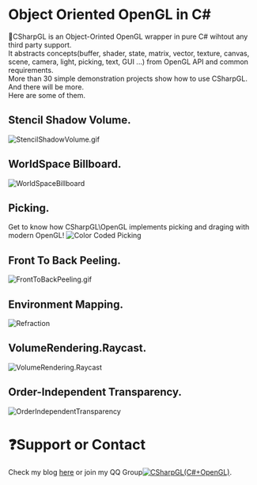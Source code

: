 # Object Oriented OpenGL in C\#   
:green_apple:CSharpGL is an Object-Orinted OpenGL wrapper in pure C# wihtout any third party support.  
It abstracts concepts(buffer, shader, state, matrix, vector, texture, canvas, scene, camera, light, picking, text, GUI ...) from OpenGL API and common requirements.  
More than 30 simple demonstration projects show how to use CSharpGL. And there will be more.  
Here are some of them.
## Stencil Shadow Volume.
![StencilShadowVolume.gif](https://github.com/bitzhuwei/CSharpGL/blob/master/Demos/Lighting.ShadowVolume/StencilShadowVolume.gif?raw=true)
## WorldSpace Billboard.
![WorldSpaceBillboard](https://github.com/bitzhuwei/CSharpGL/blob/master/Demos/WorldSpaceBillboard/WorldSpaceBillboard.png?raw=true)
## Picking.
Get to know how CSharpGL\OpenGL implements picking and draging with modern OpenGL!
![Color Coded Picking](https://github.com/bitzhuwei/CSharpGL/blob/master/Demos/ColorCodedPicking/ColorCodedPicking.png?raw=true)
## Front To Back Peeling.
![FrontToBackPeeling.gif](https://github.com/bitzhuwei/CSharpGL/blob/master/Demos/DepthPeeling.FrontToBackPeeling/FrontToBackPeeling.gif?raw=true)
## Environment Mapping.
![Refraction](https://github.com/bitzhuwei/CSharpGL/blob/master/Demos/EnvironmentMapping/Refraction.png?raw=true)
## VolumeRendering.Raycast.
![VolumeRendering.Raycast](https://github.com/bitzhuwei/CSharpGL/blob/master/Demos/VolumeRendering.Raycast/VolumeRendering.Raycast.png?raw=true)
## Order-Independent Transparency.
![OrderIndependentTransparency](https://github.com/bitzhuwei/CSharpGL/blob/master/Demos/OrderIndependentTransparency/OrderIndependentTransparency.png?raw=true)
# :question:Support or Contact
Check my blog [here](http://www.cnblogs.com/bitzhuwei/) or join my QQ Group<a target="_blank" href="http://shang.qq.com/wpa/qunwpa?idkey=98131e619f6da03b96ad2213a1278da4fdd05b42a58d053125ce6ba76cf991f9"><img border="0" src="http://pub.idqqimg.com/wpa/images/group.png" alt="CSharpGL(C#+OpenGL)" title="CSharpGL(C#+OpenGL)"></a>.
